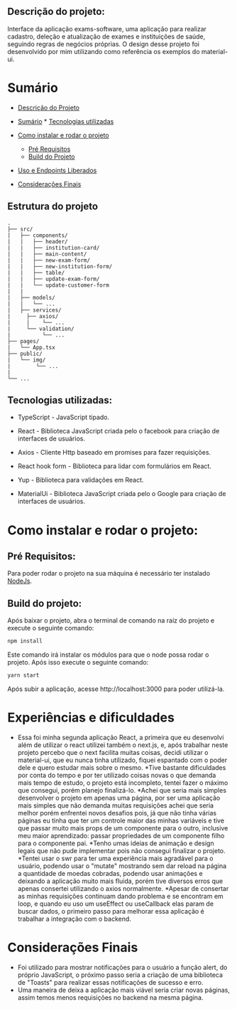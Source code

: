 ## Descrição do projeto:
 
Interface da aplicação exams-software, uma aplicação para realizar cadastro, deleção e atualização de exames e instituições de saúde, seguindo regras de negócios próprias. O design desse projeto foi desenvolvido por mim utilizando como referência os exemplos do material-ui.

Sumário
=================
<!--ts-->
   * [Descrição do Projeto](#descrição-do-projeto)
   * [Sumário](#sumário)
    * [Tecnologias utilizadas](#Tecnologias-utilizadas)
   * [Como instalar e rodar o projeto](#Como-instalar-e-rodar-o-projeto)
      * [Pré Requisitos](#pré-requisitos)
      * [Build do Projeto](#build-do-projeto)
* [Uso e Endpoints Liberados](#uso-e-endpoints-liberados)
        
* [Considerações Finais](#considerações-finais)
<!--te-->


## Estrutura do projeto
```
.
├── src/
|   ├── components/                
|   |   ├── header/
|   |   ├── institution-card/
|   |   ├── main-content/
|   |   ├── new-exam-form/
|   |   ├── new-institution-form/
|   |   ├── table/
|   |   ├── update-exam-form/
|   |   └── update-customer-form
|   |   
|   ├── models/                       
|   |   └── ...
|   ├── services/                      
|     ├── axios/
|     |    └── ...      
|     └── validation/
|          └── ...                        
├── pages/ 
|   └── App.tsx
├── public/
|   └── img/
|        └── ...
|
└── ...
```


## Tecnologias utilizadas: 

* TypeScript - JavaScript tipado.

* React - Biblioteca JavaScript criada pelo o facebook para criação de interfaces de usuários.

* Axios - Cliente Http baseado em promises para fazer requisições.

* React hook form - Biblioteca para lidar com formulários em React.

* Yup - Biblioteca para validações em React.

* MaterialUi - Biblioteca JavaScript criada pelo o Google para criação de interfaces de usuários.


# Como instalar e rodar o projeto: 

## Pré Requisitos:

Para poder rodar o projeto na sua máquina é necessário ter instalado [NodeJs](https://nodejs.org/en/).

## Build do projeto:

Após baixar o projeto, abra o terminal de comando na raíz do projeto e execute o seguinte comando:

```sh
npm install
```

Este comando irá instalar os módulos para que o node possa rodar o projeto. Após isso execute o seguinte comando:

```sh
yarn start
```
Após subir a aplicação, acesse http://localhost:3000 para poder utilizá-la.

# Experiências e dificuldades

* Essa foi minha segunda aplicação React, a primeira que eu desenvolvi além de utilizar o react utilizei também o next.js, e, após trabalhar neste projeto percebo que o next facilita muitas coisas, decidi utilizar o material-ui, que eu nunca tinha utilizado, fiquei espantado com o poder dele e quero estudar mais sobre o mesmo.
*Tive bastante dificuldades por conta do tempo e por ter utilizado coisas novas o que demanda mais tempo de estudo, o projeto está incompleto, tentei fazer o máximo que consegui, porém planejo finalizá-lo.
*Achei que seria mais simples desenvolver o projeto em apenas uma página, por ser uma aplicação mais simples que não demanda muitas requisições achei que seria melhor porém enfrentei novos desafios pois, já que não tinha várias páginas eu tinha que ter um controle maior das minhas variáveis e tive que passar muito mais props de um componente para o outro, inclusive meu maior aprendizado: passar propriedades de um componente filho para o componente pai.
*Tenho umas ideias de animação e design legais que não pude implementar pois não consegui finalizar o projeto.
*Tentei usar o swr para ter uma experiência mais agradável para o usuário, podendo usar o "mutate" mostrando sem dar reload na página a quantidade de moedas cobradas, podendo usar animações e deixando a aplicação muito mais fluida, porém tive diversos erros que apenas consertei utilizando o axios normalmente.
*Apesar de consertar as minhas requisições continuam dando problema e se encontram em loop, e quando eu uso um useEffect ou useCallback elas param de buscar dados, o primeiro passo para melhorar essa aplicação é trabalhar a integração com o backend.


# Considerações Finais

* Foi utilizado para mostrar notificações para o usuário a função alert, do próprio JavaScript, o próximo passo seria a criação de uma biblioteca de "Toasts" para realizar essas notificações de sucesso e erro.
* Uma maneira de deixa a aplicação mais viável seria criar novas páginas, assim temos menos requisições no backend na mesma página.

